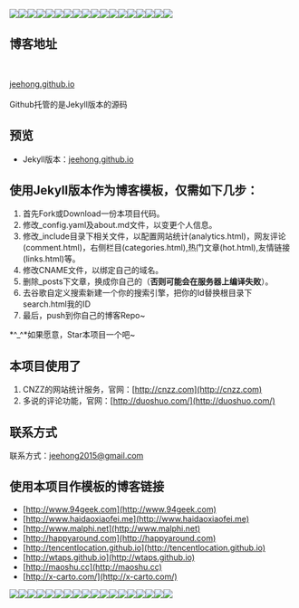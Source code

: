 ![](http://i.imgur.com/c2IW5Qt.png)![](http://i.imgur.com/c2IW5Qt.png)![](http://i.imgur.com/c2IW5Qt.png)![](http://i.imgur.com/c2IW5Qt.png)![](http://i.imgur.com/c2IW5Qt.png)![](http://i.imgur.com/c2IW5Qt.png)![](http://i.imgur.com/c2IW5Qt.png)![](http://i.imgur.com/c2IW5Qt.png)![](http://i.imgur.com/c2IW5Qt.png)![](http://i.imgur.com/c2IW5Qt.png)![](http://i.imgur.com/c2IW5Qt.png)![](http://i.imgur.com/c2IW5Qt.png)![](http://i.imgur.com/c2IW5Qt.png)![](http://i.imgur.com/c2IW5Qt.png)![](http://i.imgur.com/c2IW5Qt.png)![](http://i.imgur.com/c2IW5Qt.png)![](http://i.imgur.com/c2IW5Qt.png)![](http://i.imgur.com/c2IW5Qt.png)
## 博客地址

<br />

[jeehong.github.io](https://jeehong.github.io/)
<br />
<br />Github托管的是Jekyll版本的源码
## 预览

* Jekyll版本：[jeehong.github.io](https://jeehong.github.io/)

## 使用Jekyll版本作为博客模板，仅需如下几步：

1. 首先Fork或Download一份本项目代码。 
2. 修改_config.yaml及about.md文件，以变更个人信息。 
3. 修改_include目录下相关文件，以配置网站统计(analytics.html)，网友评论(comment.html)，右侧栏目(categories.html),热门文章(hot.html),友情链接(links.html)等。 
4. 修改CNAME文件，以绑定自己的域名。 
5. 删除_posts下文章，换成你自己的（**否则可能会在服务器上编译失败**）。 
6. 去谷歌自定义搜索新建一个你的搜索引擎，把你的Id替换根目录下search.html我的ID
7. 最后，push到你自己的博客Repo~ 

 *^_^*如果愿意，Star本项目一个吧~ 

## 本项目使用了

1. CNZZ的网站统计服务，官网：[http://cnzz.com](http://cnzz.com) 
2. 多说的评论功能，官网：[http://duoshuo.com/](http://duoshuo.com/)

## 联系方式

联系方式：<jeehong2015@gmail.com>


## 使用本项目作模板的博客链接

* [http://www.94geek.com](http://www.94geek.com)  
* [http://www.haidaoxiaofei.me](http://www.haidaoxiaofei.me)  
* [http://www.malphi.net](http://www.malphi.net)  
* [http://happyaround.com](http://happyaround.com)  
* [http://tencentlocation.github.io](http://tencentlocation.github.io)  
* [http://wtaps.github.io](http://wtaps.github.io) 
* [http://maoshu.cc](http://maoshu.cc)
* [http://x-carto.com/](http://x-carto.com/)

![](http://i.imgur.com/c2IW5Qt.png)![](http://i.imgur.com/c2IW5Qt.png)![](http://i.imgur.com/c2IW5Qt.png)![](http://i.imgur.com/c2IW5Qt.png)![](http://i.imgur.com/c2IW5Qt.png)![](http://i.imgur.com/c2IW5Qt.png)![](http://i.imgur.com/c2IW5Qt.png)![](http://i.imgur.com/c2IW5Qt.png)![](http://i.imgur.com/c2IW5Qt.png)![](http://i.imgur.com/c2IW5Qt.png)![](http://i.imgur.com/c2IW5Qt.png)![](http://i.imgur.com/c2IW5Qt.png)![](http://i.imgur.com/c2IW5Qt.png)![](http://i.imgur.com/c2IW5Qt.png)![](http://i.imgur.com/c2IW5Qt.png)![](http://i.imgur.com/c2IW5Qt.png)![](http://i.imgur.com/c2IW5Qt.png)![](http://i.imgur.com/c2IW5Qt.png)


